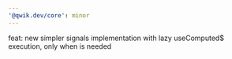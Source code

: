 ```yaml
---
'@qwik.dev/core': minor
---
```


feat: new simpler signals implementation with lazy useComputed$ execution, only when is needed
